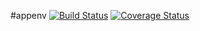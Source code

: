 #appenv [![Build Status](https://travis-ci.org/gndplayground/appenv.svg?branch=master)](https://travis-ci.org/gndplayground/appenv)
[![Coverage Status](https://coveralls.io/repos/github/gndplayground/appenv/badge.svg?branch=master)](https://coveralls.io/github/gndplayground/appenv?branch=master)